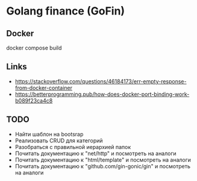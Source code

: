 # Golang finance (GoFin)

## Docker
docker compose build

## Links
- https://stackoverflow.com/questions/46184173/err-empty-response-from-docker-container
- https://betterprogramming.pub/how-does-docker-port-binding-work-b089f23ca4c8

## TODO
<!-- - Docker -->
<!-- - Postgresql -->
- Найти шаблон на bootsrap
- Реализовать CRUD для категорий
- Разобраться с правильной иерархией папок
- Почитать документацию к "net/http" и посмотреть на аналоги
- Почитать документацию к "html/template" и посмотреть на аналоги
- Почитать документацию к "github.com/gin-gonic/gin" и посмотреть на аналоги